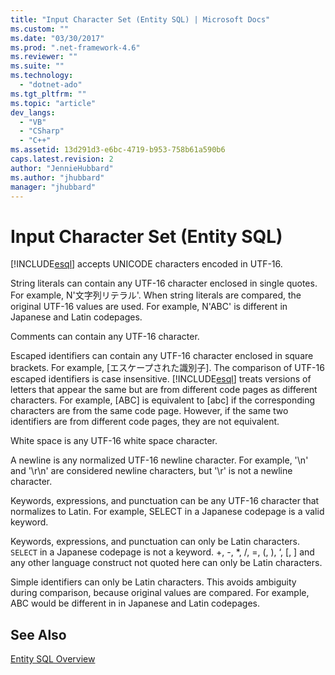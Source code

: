 ```yaml
---
title: "Input Character Set (Entity SQL) | Microsoft Docs"
ms.custom: ""
ms.date: "03/30/2017"
ms.prod: ".net-framework-4.6"
ms.reviewer: ""
ms.suite: ""
ms.technology: 
  - "dotnet-ado"
ms.tgt_pltfrm: ""
ms.topic: "article"
dev_langs: 
  - "VB"
  - "CSharp"
  - "C++"
ms.assetid: 13d291d3-e6bc-4719-b953-758b61a590b6
caps.latest.revision: 2
author: "JennieHubbard"
ms.author: "jhubbard"
manager: "jhubbard"
---
```

# Input Character Set (Entity SQL)
[!INCLUDE[esql](../../../../../../includes/esql-md.md)] accepts UNICODE characters encoded in UTF-16.  
  
 String literals can contain any UTF-16 character enclosed in single quotes. For example, N'文字列リテラル'. When string literals are compared, the original UTF-16 values are used. For example, N'ABC' is different in Japanese and Latin codepages.  
  
 Comments can contain any UTF-16 character.  
  
 Escaped identifiers can contain any UTF-16 character enclosed in square brackets. For example, [エスケープされた識別子]. The comparison of UTF-16 escaped identifiers is case insensitive. [!INCLUDE[esql](../../../../../../includes/esql-md.md)] treats versions of letters that appear the same but are from different code pages as different characters. For example, [ABC] is equivalent to [abc] if the corresponding characters are from the same code page. However, if the same two identifiers are from different code pages, they are not equivalent.  
  
 White space is any UTF-16 white space character.  
  
 A newline is any normalized UTF-16 newline character. For example, '\n' and '\r\n' are considered newline characters, but '\r' is not a newline character.  
  
 Keywords, expressions, and punctuation can be any UTF-16 character that normalizes to Latin. For example, SELECT in a Japanese codepage is a valid keyword.  
  
 Keywords, expressions, and punctuation can only be Latin characters. `SELECT` in a Japanese codepage is not a keyword. +, -, *, /, =, (, ), ‘, [, ] and any other language construct not quoted here can only be Latin characters.  
  
 Simple identifiers can only be Latin characters. This avoids ambiguity during comparison, because original values are compared. For example, ABC would be different in in Japanese and Latin codepages.  
  
## See Also  
 [Entity SQL Overview](../../../../../../docs/framework/data/adonet/ef/language-reference/entity-sql-overview.md)